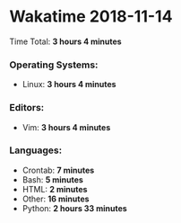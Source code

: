 # Wakatime 2018-11-14

Time Total: **3 hours 4 minutes**

### Operating Systems:
- Linux: **3 hours 4 minutes** 

### Editors:
- Vim: **3 hours 4 minutes** 

### Languages:
- Crontab: **7 minutes** 
- Bash: **5 minutes** 
- HTML: **2 minutes** 
- Other: **16 minutes** 
- Python: **2 hours 33 minutes** 

